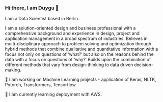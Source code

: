 ### Hi there, I am Duygu 👋

I am a Data Scientist based in Berlin.

I am a solution-oriented design and business professional with a comprehensive background and experience in design, project and 
application management in a broad spectrum of industries. Believes in multi-disciplinary approach to problem solving and optimization 
through hybrid methods that combine qualitative and quantitative information with a focus not only on questions of ‘what?’ but also on the 
reasons behind the data with a focus on questions of ‘why?’ Builds upon the combination of different methods that vary from design-thinking 
to data driven decision-making.

🔭 I am working on Machine Learning projects - application of Keras, NLTK, Pytorch, Transformers, Tensorflow.

🌱 I am currently learning deployment with AWS.

<!--
**Duygubirol/Duygubirol** is a ✨ _special_ ✨ repository because its `README.md` (this file) appears on your GitHub profile.

Here are some ideas to get you started:

- 🔭 I’m currently working on ...
- 🌱 I’m currently learning ...
- 👯 I’m looking to collaborate on ...
- 🤔 I’m looking for help with ...
- 💬 Ask me about ...
- 📫 How to reach me: ...
- 😄 Pronouns: ...
- ⚡ Fun fact: ...
-->
